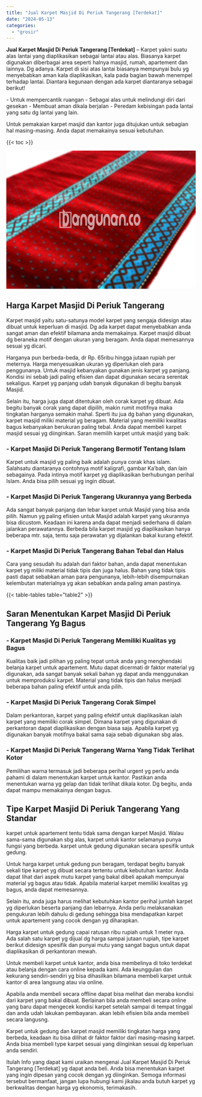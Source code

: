 ```yaml
---
title: "Jual Karpet Masjid Di Periuk Tangerang [Terdekat]"
date: "2024-05-13"
categories: 
  - "grosir"
---
```


**Jual Karpet Masjid Di Periuk Tangerang \[Terdekat\]** – Karpet yakni suatu alas lantai yang diaplikasikan sebagai lantai atau alas. Biasanya karpet digunakan diberbagai area seperti halnya masjid, rumah, apartement dan lainnya. Dg adanya. Karpet di sisi atas lantai biasanya mempunyai bulu yg menyebabkan aman kala diaplikasikan, kala pada bagian bawah menempel terhadap lantai. Diantara kegunaan dengan ada karpet diantaranya sebagai berikut!

\- Untuk mempercantik ruangan - Sebagai alas untuk melindungi diri dari gesekan - Membuat aman dikala berjalan - Peredam kebisingan pada lantai yang satu dg lantai yang lain.

Untuk pemakaian karpet masjid dan kantor juga ditujukan untuk sebagian hal masing-masing. Anda dapat memakainya sesuai kebutuhan.

{{< toc >}}

![Jual Karpet Masjid Di Periuk Tangerang [Terdekat]](/images/grosir-karpet-murah-56.png)

## Harga Karpet Masjid Di Periuk Tangerang

Karpet masjid yaitu satu-satunya model karpet yang sengaja didesign atau dibuat untuk keperluan di masjid. Dg ada karpet dapat menyebabkan anda sangat aman dan efektif bilamana anda memakainya. Karpet masjid dibuat dg beraneka motif dengan ukuran yang beragam. Anda dapat memesannya sesuai yg dicari.

Harganya pun berbeda-beda, dr Rp. 65ribu hingga jutaan rupiah per meternya. Harga menyesuaikan ukuran yg diperlukan oleh para penggunanya. Untuk masjid kebanyakan gunakan jenis karpet yg panjang. Kondisi ini sebab jadi paling efisien dan dapat digunakan secara serentak sekaligus. Karpet yg panjang udah banyak digunakan di begitu banyak Masjid.

Selain itu, harga juga dapat ditentukan oleh corak karpet yg dibuat. Ada begitu banyak corak yang dapat dipilih, makin rumit motifnya maka tingkatan harganya semakin mahal. Sperti itu jua dg bahan yang digunakan, karpet masjid miliki material yg beragam. Material yang memiliki kwalitas bagus kebanyakan berukuran paling tebal. Anda dapat membeli karpet masjid sesuai yg diinginkan. Saran memilih karpet untuk masjid yang baik:

### \- Karpet Masjid Di Periuk Tangerang Bermotif Tentang Islam

Karpet untuk masjid yg paling baik adalah punya corak khas islam. Salahsatu diantaranya contohnya motif kaligrafi, gambar Ka’bah, dan lain sebagainya. Pada intinya motif karpet yg diaplikasikan berhubungan perihal Islam. Anda bisa pilih sesuai yg ingin dibuat.

### \- Karpet Masjid Di Periuk Tangerang Ukurannya yang Berbeda

Ada sangat banyak panjang dan lebar karpet untuk Masjid yang bisa anda pilih. Namun yg paling efisien untuk Masjid adalah karpet yang ukurannya bisa dicustom. Keadaan ini karena anda dapat menjadi sederhana di dalam jalankan perawatannya. Berbeda bila karpet masjid yg diaplikasikan hanya beberapa mtr. saja, tentu saja perawatan yg dijalankan bakal kurang efektif.

### \- Karpet Masjid Di Periuk Tangerang Bahan Tebal dan Halus

Cara yang sesudah itu adalah dari faktor bahan, anda dapat menentukan karpet yg miliki material tidak tipis dan juga halus. Bahan yang tidak tipis pasti dapat sebabkan aman para pengunanya, lebih-lebih disempurnakan kelembutan materialnya yg akan sebabkan anda paling aman pastinya.

{{< table-tables table="table2" >}}

## Saran Menentukan Karpet Masjid Di Periuk Tangerang Yg Bagus

### \- Karpet Masjid Di Periuk Tangerang Memiliki Kualitas yg Bagus

Kualitas baik jadi pilihan yg paling tepat untuk anda yang menghendaki belanja karpet untuk apartement. Mutu dapat dicermati dr faktor material yg digunakan, ada sangat banyak sekali bahan yg dapat anda menggunakan untuk memproduksi karpet. Material yang tidak tipis dan halus menjadi beberapa bahan paling efektif untuk anda pilih.

### \- Karpet Masjid Di Periuk Tangerang Corak Simpel

Dalam perkantoran, karpet yang paling efektif untuk diaplikasikan ialah karpet yang memiliki corak simpel. Dimana karpet yang digunakan di perkantoran dapat diaplikasikan dengan biasa saja. Apabila karpet yg digunakan banyak motifnya bakal sama saja sebab digunakan sbg alas.

### \- Karpet Masjid Di Periuk Tangerang Warna Yang Tidak Terlihat Kotor

Pemilihan warna termasuk jadi beberapa perihal urgent yg perlu anda pahami di dalam menentukan karpet untuk kantor. Pastikan anda menentukan warna yg gelap dan tidak terlihat dikala kotor. Dg begitu, anda dapat mampu memakainya dengan bagus.

## Tipe Karpet Masjid Di Periuk Tangerang Yang Standar

karpet untuk apartement tentu tidak sama dengan karpet Masjid. Walau sama-sama digunakan sbg alas, karpet untuk kantor selamanya punya fungsi yang berbeda. karpet untuk gedung digunakan secara spesifik untuk gedung.

Untuk harga karpet untuk gedung pun beragam, terdapat begitu banyak sekali tipe karpet yg dibuat secara tertentu untuk kebutuhan kantor. Anda dapat lihat dari aspek mutu karpet yang bakal dibeli apakah mempunyai material yg bagus atau tidak. Apabila material karpet memiliki kwalitas yg bagus, anda dapat memesannya.

Selain itu, anda juga harus melihat kebutuhkan kantor perihal jumlah karpet yg diperlukan beserta panjang dan lebarnya. Anda perlu melaksanakan pengukuran lebih dahulu di gedung sehingga bisa mendapatkan karpet untuk apartement yang cocok dengan yg diharapkan.

Harga karpet untuk gedung capai ratusan ribu rupiah untuk 1 meter nya. Ada salah satu karpet yg dijual dg harga sampai jutaan rupiah, tipe karpet berikut didesign spesifik dan punyai mutu yang sangat bagus untuk dapat diaplikasikan di perkantoran mewah.

Untuk membeli karpet untuk kantor, anda bisa membelinya di toko terdekat atau belanja dengan cara online kepada kami. Ada keunggulan dan kekurang sendiri-sendiri yg bisa dihasilkan bilamana membeli karpet untuk kantor di area langsung atau via online.

Apabila anda membeli secara offline dapat bisa melihat dan meraba kondisi dari karpet yang bakal dibuat. Berlainan bila anda membeli secara online yang baru dapat mengecek kondisi karpet setelah sampai di tempat tinggal dan anda udah lakukan pembayaran. akan lebih efisien bila anda membeli secara langusng.

Karpet untuk gedung dan karpet masjid memiliki tingkatan harga yang berbeda, keadaan itu bisa dilihat dr faktor faktor dari masing-masing karpet. Anda bisa membeli type karpet sesuai yang diinginkan sesuai dg keperluan anda sendiri.

Itulah Info yang dapat kami uraikan mengenai Jual Karpet Masjid Di Periuk Tangerang \[Terdekat\] yg dapat anda beli. Anda bisa menentukan karpet yang ingin dipesan yang cocok dengan yg diinginkan. Semoga informasi tersebut bermanfaat, jangan lupa hubungi kami jikalau anda butuh karpet yg berkwalitas dengan harga yg ekonomis, terimakasih.
